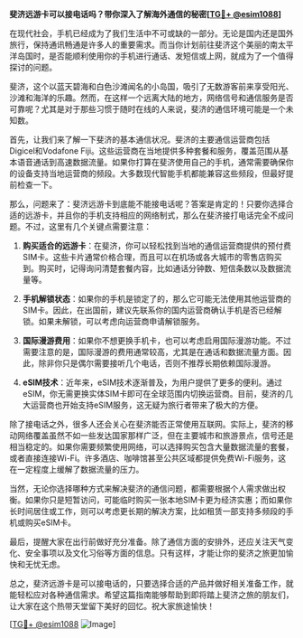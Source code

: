 **斐济远游卡可以接电话吗？带你深入了解海外通信的秘密[[TG💪+ @esim1088](https://t.me/s/esim1088)]**

在现代社会，手机已经成为了我们生活中不可或缺的一部分。无论是国内还是国外旅行，保持通讯畅通是许多人的重要需求。而当你计划前往斐济这个美丽的南太平洋岛国时，是否能顺利使用你的手机进行通话、发短信或上网，就成为了一个值得探讨的问题。

斐济，这个以蓝天碧海和白色沙滩闻名的小岛国，吸引了无数游客前来享受阳光、沙滩和海洋的乐趣。然而，在这样一个远离大陆的地方，网络信号和通信服务是否可靠呢？尤其是对于那些习惯于随时在线的人来说，斐济的通信环境可能是一个未知数。

首先，让我们来了解一下斐济的基本通信状况。斐济的主要通信运营商包括Digicel和Vodafone Fiji。这些运营商在当地提供多种套餐和服务，覆盖范围从基本语音通话到高速数据流量。如果你打算在斐济使用自己的手机，通常需要确保你的设备支持当地运营商的频段。大多数现代智能手机都能兼容这些频段，但最好提前检查一下。

那么，问题来了：斐济远游卡到底能不能接电话呢？答案是肯定的！只要你选择合适的远游卡，并且你的手机支持相应的网络制式，那么在斐济接打电话完全不成问题。不过，这里有几个关键点需要注意：

1. **购买适合的远游卡**：在斐济，你可以轻松找到当地的通信运营商提供的预付费SIM卡。这些卡片通常价格合理，而且可以在机场或各大城市的零售店购买到。购买时，记得询问清楚套餐内容，比如通话分钟数、短信条数以及数据流量等。

2. **手机解锁状态**：如果你的手机是锁定了的，那么它可能无法使用其他运营商的SIM卡。因此，在出国前，建议先联系你的国内运营商确认手机是否已经解锁。如果未解锁，可以考虑向运营商申请解锁服务。

3. **国际漫游费用**：如果你不想更换手机卡，也可以考虑启用国际漫游功能。不过需要注意的是，国际漫游的费用通常较高，尤其是在通话和数据流量方面。因此，除非你只是偶尔需要接听几个电话，否则不推荐长期依赖国际漫游。

4. **eSIM技术**：近年来，eSIM技术逐渐普及，为用户提供了更多的便利。通过eSIM，你无需更换实体SIM卡即可在全球范围内切换运营商。目前，斐济的几大运营商也开始支持eSIM服务，这无疑为旅行者带来了极大的方便。

除了接电话之外，很多人还会关心在斐济能否正常使用互联网。实际上，斐济的移动网络覆盖虽然不如一些发达国家那样广泛，但在主要城市和旅游景点，信号还是相当稳定的。如果你需要频繁使用网络，可以选择购买包含大量数据流量的套餐，或者直接连接Wi-Fi。许多酒店、咖啡馆甚至公共区域都提供免费Wi-Fi服务，这在一定程度上缓解了数据流量的压力。

当然，无论你选择哪种方式来解决斐济的通信问题，都需要根据个人需求做出权衡。如果你只是短暂访问，可能临时购买一张本地SIM卡更为经济实惠；而如果你长时间居住或工作，则可以考虑更长期的解决方案，比如租赁一部支持多频段的手机或购买eSIM卡。

最后，提醒大家在出行前做好充分准备。除了通信方面的安排外，还应关注天气变化、安全事项以及文化习俗等方面的信息。只有这样，才能让你的斐济之旅更加愉快和无忧无虑。

总之，斐济远游卡是可以接电话的，只要选择合适的产品并做好相关准备工作，就能轻松应对各种通信需求。希望这篇指南能够帮助到即将踏上斐济之旅的朋友们，让大家在这个热带天堂留下美好的回忆。祝大家旅途愉快！

[[TG💪+ @esim1088](https://t.me/s/esim1088) ![Image](https://i.postimg.cc/4NQfJmqS/Snipaste-2025-05-13-00-14-12.png)]